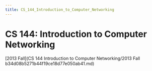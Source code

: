 ```yaml
---
title: CS_144_Introduction_to_Computer_Networking
---
```


# CS 144: Introduction to Computer Networking

[2013 Fall](CS 144 Introduction to Computer Networking/2013 Fall b34d08b5271b44f19ce18d77e050ab41.md)